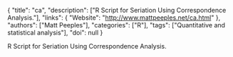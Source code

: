 {
  "title": "ca",
  "description": ["R Script for Seriation Using Correspondence Analysis."],
  "links": {
    "Website": "http://www.mattpeeples.net/ca.html"
  },
  "authors": ["Matt Peeples"],
  "categories": ["R"],
  "tags": ["Quantitative and statistical analysis"],
  "doi": null
}

<!-- Generated by csv2md.R – do not edit by hand -->

R Script for Seriation Using Correspondence Analysis.